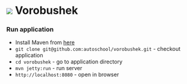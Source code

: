 # ![](https://raw.githubusercontent.com/autoschool/vorobushek/master/src/main/webapp/public/app/img/sparow-48x28.png) Vorobushek


### Run application

  * Install Maven from [here](http://maven.apache.org)
  * `git clone git@github.com:autoschool/vorobushek.git` - checkout application
  * `cd vorobushek` - go to application directory
  * `mvn jetty:run` - run server
  * `http://localhost:8080` - open in browser
